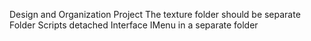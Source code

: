 Design and Organization Project
The texture folder should be separate
Folder Scripts detached 
Interface IMenu in a separate folder

